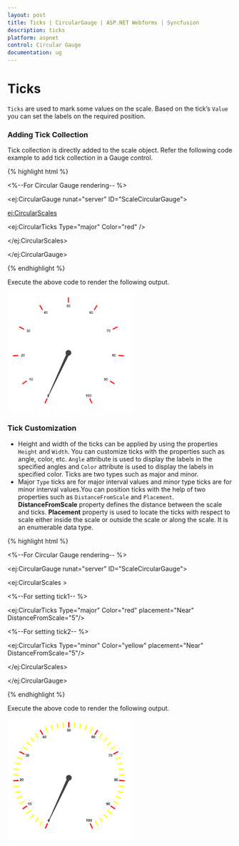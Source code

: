 ```yaml
---
layout: post
title: Ticks | CircularGauge | ASP.NET Webforms | Syncfusion
description: ticks
platform: aspnet
control: Circular Gauge
documentation: ug
---
```


# Ticks

`Ticks` are used to mark some values on the scale. Based on the tick’s `Value` you can set the labels on the required position.

### Adding Tick Collection 

Tick collection is directly added to the scale object. Refer the following code example to add tick collection in a Gauge control.


{% highlight html %}


<%--For Circular Gauge rendering-- %>

<ej:CircularGauge runat="server" ID="ScaleCircularGauge">

<Scales>

<ej:CircularScales>

<TickCollection>

<ej:CircularTicks Type="major" Color="red" />

</TickCollection>

</ej:CircularScales>

</Scales>

</ej:CircularGauge>

{% endhighlight %}

Execute the above code to render the following output.

 ![C:/Users/karthigeyan/Desktop/sa.png](Ticks_images/Ticks_img1.png)





### Tick Customization

* Height and width of the ticks can be applied by using the properties `Height` and `Width`. You can customize ticks with the properties such as angle, color, etc. `Angle` attribute is used to display the labels in the specified angles and `Color` attribute is used to display the labels in specified color. Ticks are two types such as major and minor.
* Major `Type` ticks are for major interval values and minor type ticks are for minor interval values.You can position ticks with the help of two properties such as `DistanceFromScale` and `Placement`. **DistanceFromScale** property defines the distance between the scale and ticks. **Placement** property is used to locate the ticks with respect to scale either inside the scale or outside the scale or along the scale. It is an enumerable data type.


{% highlight html %}


<%--For Circular Gauge rendering-- %>

<ej:CircularGauge runat="server" ID="ScaleCircularGauge">

<Scales>

<ej:CircularScales >

<TickCollection>

<%--For setting tick1-- %>

<ej:CircularTicks Type="major" Color="red" placement="Near"  DistanceFromScale="5"/>

<%--For setting tick2-- %>

<ej:CircularTicks Type="minor" Color="yellow" placement="Near" DistanceFromScale="5"/>

</TickCollection>

</ej:CircularScales>

</Scales>

</ej:CircularGauge>

{% endhighlight %}

Execute the above code to render the following output.

![](Ticks_images/Ticks_img2.png)





